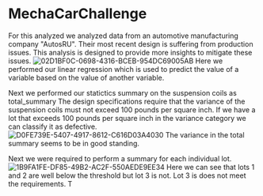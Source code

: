 # MechaCarChallenge

For this analyzed we analyzed data from an automotive manufacturing company "AutosRU". 
Their most recent design is suffering from production issues.
This analysis is designed to provide more insights to mitigate these issues. ![02D1BF0C-0698-4316-BCEB-954DC69005AB](https://user-images.githubusercontent.com/112785655/210905546-7f2076c4-4cf3-4c7a-987c-e7f51ff9cd87.jpeg)
Here we performed our linear regression which is used to predict the value of a variable based on the value of another variable.

Next we performed our statictics summary on the suspension coils as total_summary
The design specifications require that the variance of the suspension coils must not exceed 100 pounds per square inch.
If we have a lot that exceeds 100 pounds per square inch in the variance category we can classify it as defective.  
![D0FE739E-5407-4917-8612-C616D03A4030](https://user-images.githubusercontent.com/112785655/210906001-8908d873-747f-44a2-a5bd-419014f77e74.jpeg)
The variance in the total summary seems to be in good standing. 

Next we were required to perform a summary for each individual lot. ![1B9FA1FE-DF85-49B2-AC2F-550AEDE9EE34](https://user-images.githubusercontent.com/112785655/210907342-d6845fc0-a50e-46fe-908f-c4a0b8f5410a.jpeg)
Here we can see that lots 1 and 2 are well below the threshold but lot 3 is not. Lot 3 is does not meet the requirements. T
